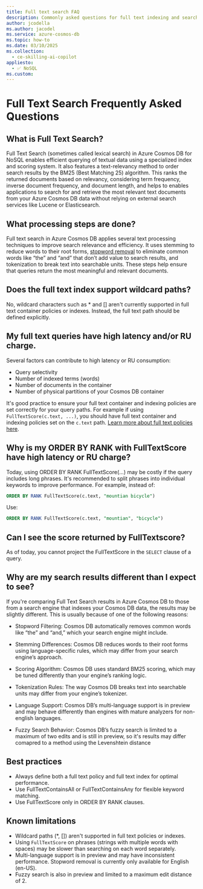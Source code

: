 ```yaml
---
title: Full text search FAQ
description: Commonly asked questions for full text indexing and search
author: jcodella
ms.author: jacodel
ms.service: azure-cosmos-db
ms.topic: how-to
ms.date: 03/10/2025
ms.collection:
  - ce-skilling-ai-copilot
appliesto:
  - ✅ NoSQL
ms.custom:
---
```



# Full Text Search Frequently Asked Questions

## What is Full Text Search?
Full Text Search (sometimes called lexical search) in Azure Cosmos DB for NoSQL enables efficient querying of textual data using a specialized index and scoring system. It also features a text-relevancy method to order search results by the BM25 (Best Matching 25) algorithm. This ranks the returned documents based on relevancy, considering term frequency, inverse document frequency, and document length, and helps to enables applications to search for and retrieve the most relevant text documents from your Azure Cosmos DB data without relying on external search services like Lucene or Elasticsearch.

## What processing steps are done?
Full text search in Azure Cosmos DB applies several text processing techniques to improve search relevance and efficiency. It uses stemming to reduce words to their root forms, [stopword removal](./stopwords.md) to eliminate common words like “the” and “and” that don’t add value to search results, and tokenization to break text into searchable units. These steps help ensure that queries return the most meaningful and relevant documents.

## Does the full text index support wildcard paths?
No, wildcard characters such as * and [] aren't currently supported in full text container policies or indexes. Instead, the full text path should be defined explicitly.

## My full text queries have high latency and/or RU charge. 
Several factors can contribute to high latency or RU consumption:

- Query selectivity
- Number of indexed terms (words)
- Number of documents in the container
- Number of physical partitions of your Cosmos DB container

It's good practice to ensure your full text container and indexing policies are set correctly for your query paths. For example if using `FullTextScore(c.text, ...)`, you should have full text container and indexing policies set on the `c.text` path. [Learn more about full text policies here](./full-text-search.md#full-text-policy).

## Why is my ORDER BY RANK with FullTextScore have high latency or RU charge?
Today, using ORDER BY RANK FullTextScore(...) may be costly if the query includes long phrases. It's recommended to split phrases into individual keywords to improve performance. For example, instead of:
```SQL
ORDER BY RANK FullTextScore(c.text, "mountian bicycle")
```

Use:
```SQL
ORDER BY RANK FullTextScore(c.text, "mountian", "bicycle")
```

## Can I see the score returned by FullTextscore?
As of today, you cannot project the FullTextScore in the `SELECT` clause of a query.

## Why are my search results different than I expect to see?
If you're comparing Full Text Search results in Azure Cosmos DB to those from a search engine that indexes your Cosmos DB data, the results may be slightly different. This is usually because of one of the following reasons:

- Stopword Filtering: Cosmos DB automatically removes common words like “the” and “and,” which your search engine might include.

- Stemming Differences: Cosmos DB reduces words to their root forms using language-specific rules, which may differ from your search engine’s approach.

- Scoring Algorithm: Cosmos DB uses standard BM25 scoring, which may be tuned differently than your engine’s ranking logic.

- Tokenization Rules: The way Cosmos DB breaks text into searchable units may differ from your engine’s tokenizer.

- Language Support: Cosmos DB’s multi-language support is in preview and may behave differently than engines with mature  analyzers for non-english languages.

- Fuzzy Search Behavior: Cosmos DB’s fuzzy search is limited to a maximum of two edits and is still in preview, so it's results may differ comapred to a method using the Levenshtein distance

## Best practices
- Always define both a full text policy and full text index for optimal performance.
- Use FullTextContainsAll or FullTextContainsAny for flexible keyword matching.
- Use FullTextScore only in ORDER BY RANK clauses.

## Known limitations
- Wildcard paths (*, []) aren't supported in full text policies or indexes.
- Using `FullTextScore` on phrases (strings with multiple words with spaces) may be slower than searching on each word separately.
- Multi-language support is in preview and may have inconsistent performance. Stopword removal is currently only available for English (en-US).
- Fuzzy search is also in preview and limited to a maximum edit distance of 2.
